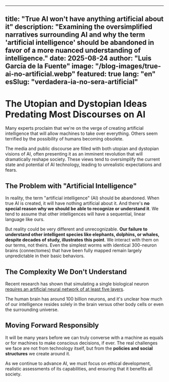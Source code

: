 
---
title: "True AI won't have anything artificial about it"
description: "Examining the oversimplified narratives surrounding AI and why the term 'artificial intelligence' should be abandoned in favor of a more nuanced understanding of intelligence."
date: 2025-08-24
author: "Luis García de la Fuente"
image: "/blog-images/true-ai-no-artificial.webp"
featured: true
lang: "en"
esSlug: "verdadera-ia-no-sera-artificial"
---

# The Utopian and Dystopian Ideas Predating Most Discourses on AI

Many experts proclaim that we're on the verge of creating artificial intelligence that will allow machines to take over everything. Others seem terrified by the possibility of humans becoming obsolete.

The media and public discourse are filled with both utopian and dystopian visions of AI, often presenting it as an imminent revolution that will dramatically reshape society. These views tend to oversimplify the current state and potential of AI technology, leading to unrealistic expectations and fears.

## The Problem with "Artificial Intelligence"

In reality, the term "artificial intelligence" (AI) should be abandoned. When true AI is created, it will have nothing artificial about it. And there's **no special reason why we should be able to recognize or understand it**. We tend to assume that other intelligences will have a sequential, linear language like ours.

But reality could be very different and unrecognizable. **Our failure to understand other intelligent species like elephants, dolphins, or whales, despite decades of study, illustrates this point**. We interact with them on our terms, not theirs. Even the simplest worms with identical 300-neuron brains (connectomes) that have been fully mapped remain largely unpredictable in their basic behaviors.

## The Complexity We Don't Understand

Recent research has shown that simulating a single biological neuron <a href="https://forum.effectivealtruism.org/posts/h7Rj8Y8YWZccYMy5J/it-takes-5-layers-and-1000-artificial-neurons-to-simulate-arequires" target="_blank" rel="nofollow">requires an artificial neural network of at least five layers</a>. 

The human brain has around 100 billion neurons, and it's unclear how much of our intelligence resides solely in the brain versus other body cells or even the surrounding universe.

## Moving Forward Responsibly

It will be many years before we can truly converse with a machine as equals or for machines to make conscious decisions, if ever. The real challenges we face are not from technology itself, but from the **policies and social structures** we create around it.

As we continue to advance AI, we must focus on ethical development, realistic assessments of its capabilities, and ensuring that it benefits all society.
